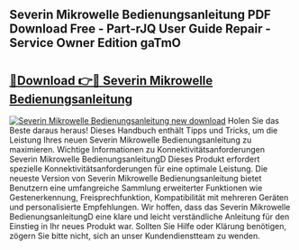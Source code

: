 ## Severin Mikrowelle Bedienungsanleitung PDF Download Free - Part-rJQ User Guide Repair - Service Owner Edition gaTmO

# <h2><a href="http://df587h5.blite.top/?on=Severin+Mikrowelle+Bedienungsanleitung">🔗Download 👉🔴 Severin Mikrowelle Bedienungsanleitung</a></h2>

[![Severin Mikrowelle Bedienungsanleitung new download](https://i.imgur.com/lujVjoI.png)](http://df587h5.blite.top/?on=Severin+Mikrowelle+Bedienungsanleitung)
Holen Sie das Beste daraus heraus! Dieses Handbuch enthält Tipps und Tricks, um die Leistung Ihres neuen Severin Mikrowelle Bedienungsanleitung zu maximieren. Wichtige Informationen zu Konnektivitätsanforderungen Severin Mikrowelle BedienungsanleitungD Dieses Produkt erfordert spezielle Konnektivitätsanforderungen für eine optimale Leistung. Die neueste Version von Severin Mikrowelle Bedienungsanleitung bietet Benutzern eine umfangreiche Sammlung erweiterter Funktionen wie Gestenerkennung, Freisprechfunktion, Kompatibilität mit mehreren Geräten und personalisierte Empfehlungen. Wir hoffen, dass das Severin Mikrowelle BedienungsanleitungD eine klare und leicht verständliche Anleitung für den Einstieg in Ihr neues Produkt war. Sollten Sie Hilfe oder Klärung benötigen, zögern Sie bitte nicht, sich an unser Kundendienstteam zu wenden.
